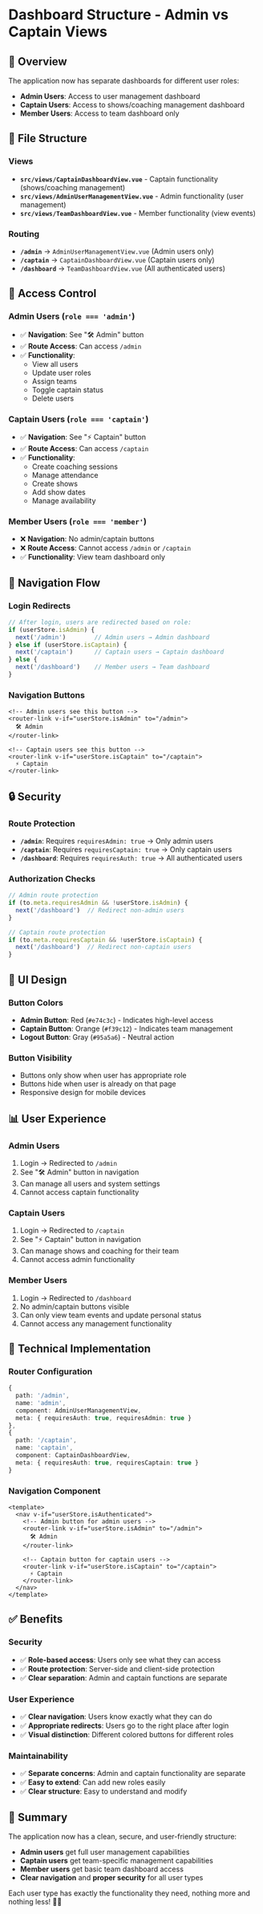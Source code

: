 # Dashboard Structure - Admin vs Captain Views

## 🎯 **Overview**

The application now has separate dashboards for different user roles:

- **Admin Users**: Access to user management dashboard
- **Captain Users**: Access to shows/coaching management dashboard
- **Member Users**: Access to team dashboard only

## 📁 **File Structure**

### **Views**
- **`src/views/CaptainDashboardView.vue`** - Captain functionality (shows/coaching management)
- **`src/views/AdminUserManagementView.vue`** - Admin functionality (user management)
- **`src/views/TeamDashboardView.vue`** - Member functionality (view events)

### **Routing**
- **`/admin`** → `AdminUserManagementView.vue` (Admin users only)
- **`/captain`** → `CaptainDashboardView.vue` (Captain users only)
- **`/dashboard`** → `TeamDashboardView.vue` (All authenticated users)

## 🔐 **Access Control**

### **Admin Users (`role === 'admin'`)**
- ✅ **Navigation**: See "🛠️ Admin" button
- ✅ **Route Access**: Can access `/admin`
- ✅ **Functionality**: 
  - View all users
  - Update user roles
  - Assign teams
  - Toggle captain status
  - Delete users

### **Captain Users (`role === 'captain'`)**
- ✅ **Navigation**: See "⚡ Captain" button
- ✅ **Route Access**: Can access `/captain`
- ✅ **Functionality**:
  - Create coaching sessions
  - Manage attendance
  - Create shows
  - Add show dates
  - Manage availability

### **Member Users (`role === 'member'`)**
- ❌ **Navigation**: No admin/captain buttons
- ❌ **Route Access**: Cannot access `/admin` or `/captain`
- ✅ **Functionality**: View team dashboard only

## 🚀 **Navigation Flow**

### **Login Redirects**
```typescript
// After login, users are redirected based on role:
if (userStore.isAdmin) {
  next('/admin')        // Admin users → Admin dashboard
} else if (userStore.isCaptain) {
  next('/captain')      // Captain users → Captain dashboard
} else {
  next('/dashboard')    // Member users → Team dashboard
}
```

### **Navigation Buttons**
```vue
<!-- Admin users see this button -->
<router-link v-if="userStore.isAdmin" to="/admin">
  🛠️ Admin
</router-link>

<!-- Captain users see this button -->
<router-link v-if="userStore.isCaptain" to="/captain">
  ⚡ Captain
</router-link>
```

## 🔒 **Security**

### **Route Protection**
- **`/admin`**: Requires `requiresAdmin: true` → Only admin users
- **`/captain`**: Requires `requiresCaptain: true` → Only captain users
- **`/dashboard`**: Requires `requiresAuth: true` → All authenticated users

### **Authorization Checks**
```typescript
// Admin route protection
if (to.meta.requiresAdmin && !userStore.isAdmin) {
  next('/dashboard')  // Redirect non-admin users
}

// Captain route protection
if (to.meta.requiresCaptain && !userStore.isCaptain) {
  next('/dashboard')  // Redirect non-captain users
}
```

## 🎨 **UI Design**

### **Button Colors**
- **Admin Button**: Red (`#e74c3c`) - Indicates high-level access
- **Captain Button**: Orange (`#f39c12`) - Indicates team management
- **Logout Button**: Gray (`#95a5a6`) - Neutral action

### **Button Visibility**
- Buttons only show when user has appropriate role
- Buttons hide when user is already on that page
- Responsive design for mobile devices

## 📊 **User Experience**

### **Admin Users**
1. Login → Redirected to `/admin`
2. See "🛠️ Admin" button in navigation
3. Can manage all users and system settings
4. Cannot access captain functionality

### **Captain Users**
1. Login → Redirected to `/captain`
2. See "⚡ Captain" button in navigation
3. Can manage shows and coaching for their team
4. Cannot access admin functionality

### **Member Users**
1. Login → Redirected to `/dashboard`
2. No admin/captain buttons visible
3. Can only view team events and update personal status
4. Cannot access any management functionality

## 🔧 **Technical Implementation**

### **Router Configuration**
```typescript
{
  path: '/admin',
  name: 'admin',
  component: AdminUserManagementView,
  meta: { requiresAuth: true, requiresAdmin: true }
},
{
  path: '/captain',
  name: 'captain',
  component: CaptainDashboardView,
  meta: { requiresAuth: true, requiresCaptain: true }
}
```

### **Navigation Component**
```vue
<template>
  <nav v-if="userStore.isAuthenticated">
    <!-- Admin button for admin users -->
    <router-link v-if="userStore.isAdmin" to="/admin">
      🛠️ Admin
    </router-link>
    
    <!-- Captain button for captain users -->
    <router-link v-if="userStore.isCaptain" to="/captain">
      ⚡ Captain
    </router-link>
  </nav>
</template>
```

## ✅ **Benefits**

### **Security**
- ✅ **Role-based access**: Users only see what they can access
- ✅ **Route protection**: Server-side and client-side protection
- ✅ **Clear separation**: Admin and captain functions are separate

### **User Experience**
- ✅ **Clear navigation**: Users know exactly what they can do
- ✅ **Appropriate redirects**: Users go to the right place after login
- ✅ **Visual distinction**: Different colored buttons for different roles

### **Maintainability**
- ✅ **Separate concerns**: Admin and captain functionality are separate
- ✅ **Easy to extend**: Can add new roles easily
- ✅ **Clear structure**: Easy to understand and modify

## 🎉 **Summary**

The application now has a clean, secure, and user-friendly structure:

- **Admin users** get full user management capabilities
- **Captain users** get team-specific management capabilities  
- **Member users** get basic team dashboard access
- **Clear navigation** and **proper security** for all user types

Each user type has exactly the functionality they need, nothing more and nothing less! 🚀✨
